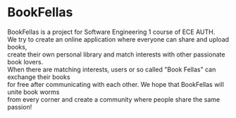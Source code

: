 # BookFellas  
BookFellas is a project for Software Engineering 1 course of ECE AUTH.  
We try to create an online application where everyone can share and upload books,  
create their own personal library and match interests with other passionate book lovers.  
When there are matching interests, users or so called "Book Fellas" can exchange their books  
for free after communicating with each other. We hope that BookFellas will unite book worms  
from every corner and create a community where people share the same passion!
